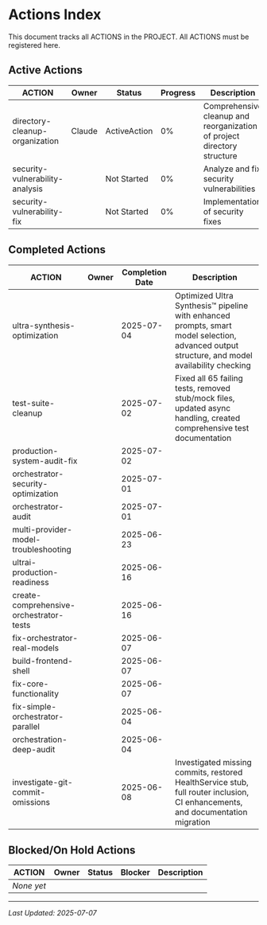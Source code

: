 # Actions Index

This document tracks all ACTIONS in the PROJECT. All ACTIONS must be registered here.

## Active Actions

| ACTION                      | Owner | Status      | Progress | Description |
| --------------------------- | ----- | ----------- | -------- | ----------- |
| directory-cleanup-organization | Claude | ActiveAction | 0% | Comprehensive cleanup and reorganization of project directory structure |
| security-vulnerability-analysis | | Not Started | 0% | Analyze and fix security vulnerabilities |
| security-vulnerability-fix | | Not Started | 0% | Implementation of security fixes |

## Completed Actions

| ACTION                           | Owner | Completion Date | Description                                                                                                                    |
| -------------------------------- | ----- | --------------- | ------------------------------------------------------------------------------------------------------------------------------ |
| ultra-synthesis-optimization    |       | 2025-07-04      | Optimized Ultra Synthesis™ pipeline with enhanced prompts, smart model selection, advanced output structure, and model availability checking |
| test-suite-cleanup              |       | 2025-07-02      | Fixed all 65 failing tests, removed stub/mock files, updated async handling, created comprehensive test documentation        |
| production-system-audit-fix | | 2025-07-02 | |
| orchestrator-security-optimization | | 2025-07-01 | |
| orchestrator-audit | | 2025-07-01 | |
| multi-provider-model-troubleshooting | | 2025-06-23 | |
| ultrai-production-readiness | | 2025-06-16 | |
| create-comprehensive-orchestrator-tests | | 2025-06-16 | |
| fix-orchestrator-real-models | | 2025-06-07 | |
| build-frontend-shell | | 2025-06-07 | |
| fix-core-functionality | | 2025-06-07 | |
| fix-simple-orchestrator-parallel |       | 2025-06-04      |                                                                                                                                |
| orchestration-deep-audit         |       | 2025-06-04      |                                                                                                                                |
| investigate-git-commit-omissions |       | 2025-06-08      | Investigated missing commits, restored HealthService stub, full router inclusion, CI enhancements, and documentation migration |

## Blocked/On Hold Actions

| ACTION     | Owner | Status | Blocker | Description |
| ---------- | ----- | ------ | ------- | ----------- |
| _None yet_ |       |        |         |             |

---

_Last Updated: 2025-07-07_
